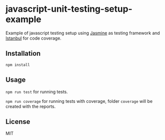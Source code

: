 # javascript-unit-testing-setup-example

Example of javascript testing setup using [Jasmine](https://github.com/jasmine/jasmine) as testing framework and [Istanbul](https://github.com/istanbuljs/nyc) for code coverage.

## Installation

`npm install`

## Usage

`npm run test` for running tests.

`npm run coverage` for running tests with coverage, folder `coverage` will be created with the reports.

## License

MIT
